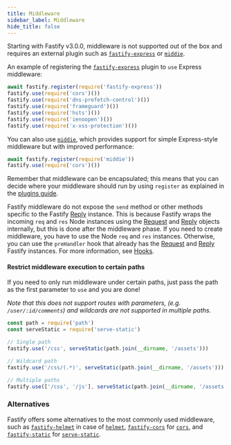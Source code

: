 ```yaml
---
title: Middleware
sidebar_label: Middleware
hide_title: false
---
```


Starting with Fastify v3.0.0, middleware is not supported out of the box and requires an external plugin such as [`fastify-express`](https://github.com/fastify/fastify-express) or [`middie`](https://github.com/fastify/middie).


An example of registering the [`fastify-express`](https://github.com/fastify/fastify-express) plugin to `use` Express middleware:

```js
await fastify.register(require('fastify-express'))
fastify.use(require('cors')())
fastify.use(require('dns-prefetch-control')())
fastify.use(require('frameguard')())
fastify.use(require('hsts')())
fastify.use(require('ienoopen')())
fastify.use(require('x-xss-protection')())
```

You can also use [`middie`](https://github.com/fastify/middie), which provides support for simple Express-style middleware but with improved performance:

```js
await fastify.register(require('middie'))
fastify.use(require('cors')())
```

Remember that middleware can be encapsulated; this means that you can decide where your middleware should run by using `register` as explained in the [plugins guide](./Plugins-Guide.md).

Fastify middleware do not expose the `send` method or other methods specific to the Fastify [Reply](./Reply.md#reply) instance. This is because Fastify wraps the incoming `req` and `res` Node instances using the [Request](./Request.md#request) and [Reply](./Reply.md#reply) objects internally, but this is done after the middleware phase. If you need to create middleware, you have to use the Node `req` and `res` instances. Otherwise, you can use the `preHandler` hook that already has the [Request](./Request.md#request) and [Reply](./Reply.md#reply) Fastify instances. For more information, see [Hooks](./Hooks.md#hooks).

#### Restrict middleware execution to certain paths
<a name="restrict-usage"></a>

If you need to only run middleware under certain paths, just pass the path as the first parameter to `use` and you are done!

*Note that this does not support routes with parameters, (e.g. `/user/:id/comments`) and wildcards are not supported in multiple paths.*

```js
const path = require('path')
const serveStatic = require('serve-static')

// Single path
fastify.use('/css', serveStatic(path.join(__dirname, '/assets')))

// Wildcard path
fastify.use('/css/(.*)', serveStatic(path.join(__dirname, '/assets')))

// Multiple paths
fastify.use(['/css', '/js'], serveStatic(path.join(__dirname, '/assets')))
```

### Alternatives

Fastify offers some alternatives to the most commonly used middleware, such as [`fastify-helmet`](https://github.com/fastify/fastify-helmet) in case of [`helmet`](https://github.com/helmetjs/helmet), [`fastify-cors`](https://github.com/fastify/fastify-cors) for [`cors`](https://github.com/expressjs/cors), and [`fastify-static`](https://github.com/fastify/fastify-static) for [`serve-static`](https://github.com/expressjs/serve-static).
